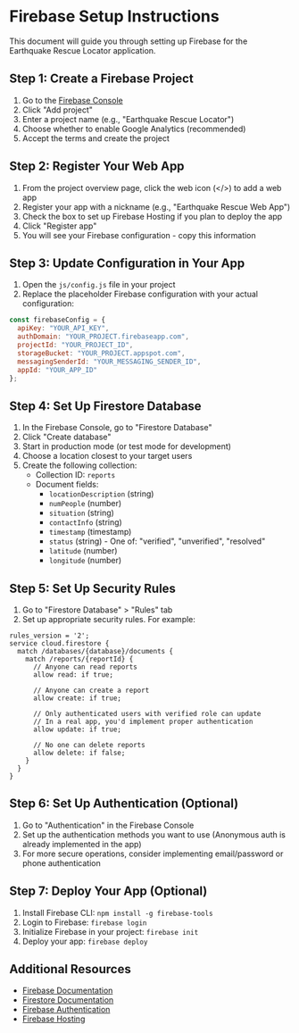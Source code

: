 # Firebase Setup Instructions

This document will guide you through setting up Firebase for the Earthquake Rescue Locator application.

## Step 1: Create a Firebase Project

1. Go to the [Firebase Console](https://console.firebase.google.com/)
2. Click "Add project"
3. Enter a project name (e.g., "Earthquake Rescue Locator")
4. Choose whether to enable Google Analytics (recommended)
5. Accept the terms and create the project

## Step 2: Register Your Web App

1. From the project overview page, click the web icon (</>) to add a web app
2. Register your app with a nickname (e.g., "Earthquake Rescue Web App")
3. Check the box to set up Firebase Hosting if you plan to deploy the app
4. Click "Register app"
5. You will see your Firebase configuration - copy this information

## Step 3: Update Configuration in Your App

1. Open the `js/config.js` file in your project
2. Replace the placeholder Firebase configuration with your actual configuration:

```javascript
const firebaseConfig = {
  apiKey: "YOUR_API_KEY",
  authDomain: "YOUR_PROJECT.firebaseapp.com",
  projectId: "YOUR_PROJECT_ID",
  storageBucket: "YOUR_PROJECT.appspot.com",
  messagingSenderId: "YOUR_MESSAGING_SENDER_ID",
  appId: "YOUR_APP_ID"
};
```

## Step 4: Set Up Firestore Database

1. In the Firebase Console, go to "Firestore Database"
2. Click "Create database"
3. Start in production mode (or test mode for development)
4. Choose a location closest to your target users
5. Create the following collection:
   - Collection ID: `reports`
   - Document fields:
     - `locationDescription` (string)
     - `numPeople` (number)
     - `situation` (string)
     - `contactInfo` (string)
     - `timestamp` (timestamp)
     - `status` (string) - One of: "verified", "unverified", "resolved"
     - `latitude` (number)
     - `longitude` (number)

## Step 5: Set Up Security Rules

1. Go to "Firestore Database" > "Rules" tab
2. Set up appropriate security rules. For example:

```
rules_version = '2';
service cloud.firestore {
  match /databases/{database}/documents {
    match /reports/{reportId} {
      // Anyone can read reports
      allow read: if true;
      
      // Anyone can create a report
      allow create: if true;
      
      // Only authenticated users with verified role can update
      // In a real app, you'd implement proper authentication
      allow update: if true;
      
      // No one can delete reports
      allow delete: if false;
    }
  }
}
```

## Step 6: Set Up Authentication (Optional)

1. Go to "Authentication" in the Firebase Console
2. Set up the authentication methods you want to use (Anonymous auth is already implemented in the app)
3. For more secure operations, consider implementing email/password or phone authentication

## Step 7: Deploy Your App (Optional)

1. Install Firebase CLI: `npm install -g firebase-tools`
2. Login to Firebase: `firebase login`
3. Initialize Firebase in your project: `firebase init`
4. Deploy your app: `firebase deploy`

## Additional Resources

- [Firebase Documentation](https://firebase.google.com/docs)
- [Firestore Documentation](https://firebase.google.com/docs/firestore)
- [Firebase Authentication](https://firebase.google.com/docs/auth)
- [Firebase Hosting](https://firebase.google.com/docs/hosting)

